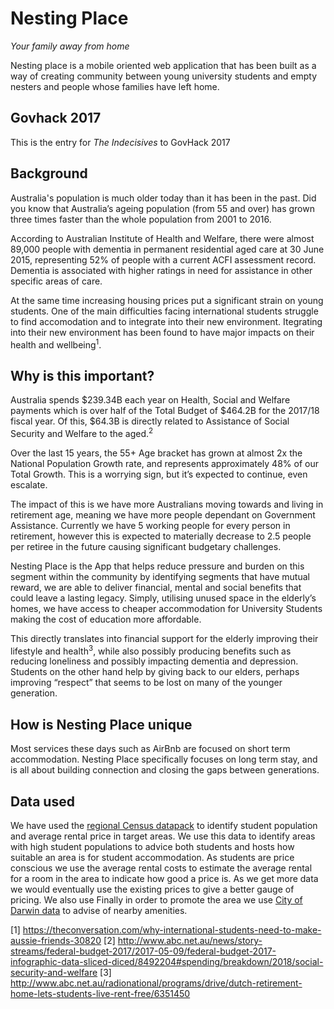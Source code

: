 # Nesting Place
_Your family away from home_

Nesting place is a mobile oriented web application that has been built as a  way of creating community between young university students and empty nesters and people whose families have left home.

## Govhack 2017
This is the entry for _The Indecisives_ to GovHack 2017

## Background
Australia's population is much older today than it has been in the past. Did you know that Australia’s ageing population (from 55 and over) has grown three times faster than the whole population from 2001 to 2016.

According to Australian Institute of Health and Welfare, there were almost 89,000 people with dementia in permanent residential aged care at 30 June 2015, representing 52% of people with a current ACFI assessment record. Dementia is associated with higher ratings in need for assistance in other specific areas of care.

At the same time increasing housing prices put a significant strain on young students. One of the main difficulties facing international students struggle to find accomodation and to integrate into their new environment. Itegrating into their new environment has been found to have major impacts on their health and wellbeing<sup>1</sup>.


## Why is this important?
Australia spends $239.34B each year on Health, Social and Welfare payments which is over half of the Total Budget of $464.2B for the 2017/18 fiscal year. Of this, $64.3B is directly related to Assistance of Social Security and Welfare to the aged.<sup>2</sup>

Over the last 15 years, the 55+ Age bracket has grown at almost 2x the National Population Growth rate, and represents approximately 48% of our Total Growth. This is a worrying sign, but it’s expected to continue, even escalate.

The impact of this is we have more Australians moving towards and living in retirement age, meaning we have more people dependant on Government Assistance. Currently we have 5 working people for every person in retirement, however this is expected to materially decrease to 2.5 people per retiree in the future causing significant budgetary challenges.

Nesting Place is the App that helps reduce pressure and burden on this segment within the community by identifying segments that have mutual reward, we are able to deliver financial, mental and social benefits that could leave a lasting legacy.  Simply, utilising unused space in the elderly’s homes, we have access to cheaper accommodation for University Students making the cost of education more affordable.

This directly translates into financial support for the elderly improving their lifestyle and health<sup>3</sup>, while also possibly producing benefits such as reducing loneliness and possibly impacting dementia and depression. Students on the other hand help by giving back to our elders, perhaps improving “respect” that seems to be lost on many of the younger generation.


## How is Nesting Place unique
Most services these days such as AirBnb are focused on short term accommodation. Nesting Place specifically focuses on long term stay, and is all about building connection and closing the gaps between generations.


## Data used
We have used the [regional Census datapack](https://datapacks.censusdata.abs.gov.au/datapacks/) to identify student population and average rental price in target areas. We use this data to identify areas with high student populations to advice both students and hosts how suitable an area is for student accommodation. As students are price conscious we use the average rental costs to estimate the average rental for a room in the area to indicate how good a price is. As we get more data we would eventually use the existing prices to give a better gauge of pricing. 
We also use 
Finally in order to promote the area we use [City of Darwin data](http://open-darwin.opendata.arcgis.com/) to advise of nearby amenities.

[1] https://theconversation.com/why-international-students-need-to-make-aussie-friends-30820
[2] http://www.abc.net.au/news/story-streams/federal-budget-2017/2017-05-09/federal-budget-2017-infographic-data-sliced-diced/8492204#spending/breakdown/2018/social-security-and-welfare
[3] http://www.abc.net.au/radionational/programs/drive/dutch-retirement-home-lets-students-live-rent-free/6351450
